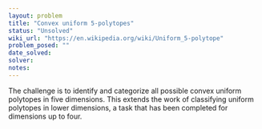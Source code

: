 ```yaml
---
layout: problem
title: "Convex uniform 5-polytopes"
status: "Unsolved"
wiki_url: "https://en.wikipedia.org/wiki/Uniform_5-polytope"
problem_posed: ""
date_solved:
solver:
notes:
---
```

The challenge is to identify and categorize all possible convex uniform polytopes in five dimensions. This extends the work of classifying uniform polytopes in lower dimensions, a task that has been completed for dimensions up to four.